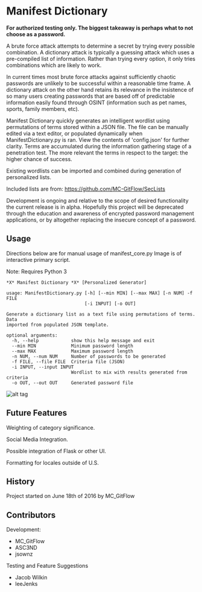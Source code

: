 # Manifest Dictionary

**For authorized testing only. The biggest takeaway is perhaps what to not choose as a password.**

A brute force attack attempts to determine a secret by trying every possible combination. A dictionary attack is typically a guessing attack which uses a pre-compiled list of information. Rather than trying every option, it only tries combinations which are likely to work.

In current times most brute force attacks against sufficiently chaotic passwords are unlikely to be successful within a reasonable time frame. A dictionary attack on the other hand retains its relevance in the insistence of so many users creating passwords that are based off of predictable information easily found through OSINT (information such as pet names, sports, family members, etc).

Manifest Dictionary quickly generates an intelligent wordlist using permutations of terms stored within a JSON file. The file can be manually edited via a text editor, or populated dynamically when ManifestDictionary.py is ran. View the contents of 'config.json' for further clarity. Terms are accumulated during the information gathering stage of a penetration test. The more relevant the terms in respect to the target: the higher chance of success.

Existing wordlists can be imported and combined during generation of personalized lists.

Included lists are from: https://github.com/MC-GitFlow/SecLists

Development is ongoing and relative to the scope of desired functionality the current release is in alpha. Hopefully this project will be deprecated through the education and awareness of encrypted password management applications, or by altogether replacing the insecure concept of a password.

## Usage

Directions below are for manual usage of manifest_core.py
Image is of interactive primary script.

Note: Requires Python 3

```
*X* Manifest Dictionary *X* [Personalized Generator]

usage: ManifestDictionary.py [-h] [--min MIN] [--max MAX] [-n NUM] -f FILE
                             [-i INPUT] [-o OUT]

Generate a dictionary list as a text file using permutations of terms. Data
imported from populated JSON template.

optional arguments:
  -h, --help            show this help message and exit
  --min MIN             Minimum password length
  --max MAX             Maximum password length
  -n NUM, --num NUM     Number of passwords to be generated
  -f FILE, --file FILE  Criteria file (JSON)
  -i INPUT, --input INPUT
                        Wordlist to mix with results generated from criteria
  -o OUT, --out OUT     Generated password file
```


![alt tag](https://raw.githubusercontent.com/MC-GitFlow/personal-dictionary/master/example/Usage.png)

## Future Features

Weighting of category significance.

Social Media Integration.

Possible integration of Flask or other UI.

Formatting for locales outside of U.S.

## History

Project started on June 18th of 2016 by MC_GitFlow

## Contributors

Development:
- MC_GitFlow
- ASC3ND
- jsownz

Testing and Feature Suggestions
- Jacob Wilkin
- leeJenks
